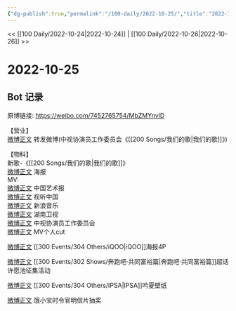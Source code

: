 ```yaml
---
{"dg-publish":true,"permalink":"/100-daily/2022-10-25/","title":"2022-10-25"}
---
```



<< [[100 Daily/2022-10-24\|2022-10-24]] | [[100 Daily/2022-10-26\|2022-10-26]] >>

# 2022-10-25

## Bot 记录

原博链接: https://weibo.com/7452765754/MbZMYnvlD

【营业】  
[微博正文](http://weibo.com/1736988591/MbYDmDvTj) 转发微博(中视协演员工作委员会《[[200 Songs/我们的歌\|我们的歌]]》)

【物料】  
新歌-《[[200 Songs/我们的歌\|我们的歌]]》  
[微博正文](http://weibo.com/1943724947/MbTBPvzzJ) 海报  
MV:  
[微博正文](http://weibo.com/1943724947/MbTxM3Xgb) 中国艺术报  
[微博正文](http://weibo.com/7408066931/MbUpgmgvO) 视听中国  
[微博正文](http://weibo.com/1266269835/MbUGSsk2f) 新浪音乐  
[微博正文](http://weibo.com/1638629382/MbUGipkuf) 湖南卫视  
[微博正文](http://weibo.com/2245175993/MbUU235WF) 中视协演员工作委员会  
[微博正文](http://weibo.com/6466290670/MbYkv6jtC) MV个人cut

[微博正文](https://m.weibo.cn/6378846558/4828376394891608) [[300 Events/304 Others/iQOO\|iQOO]]海报4P

[微博正文](http://weibo.com/5242381821/MbUPVACKx) [[300 Events/302 Shows/奔跑吧·共同富裕篇\|奔跑吧·共同富裕篇]]超话许愿池征集活动

[微博正文](http://weibo.com/1851789841/MbVb8Ak2A) [[300 Events/304 Others/IPSA\|IPSA]]吟夏壁纸

[微博正文](http://weibo.com/2606197387/MbWVug7z2) 饿小宝时令官明信片抽奖
